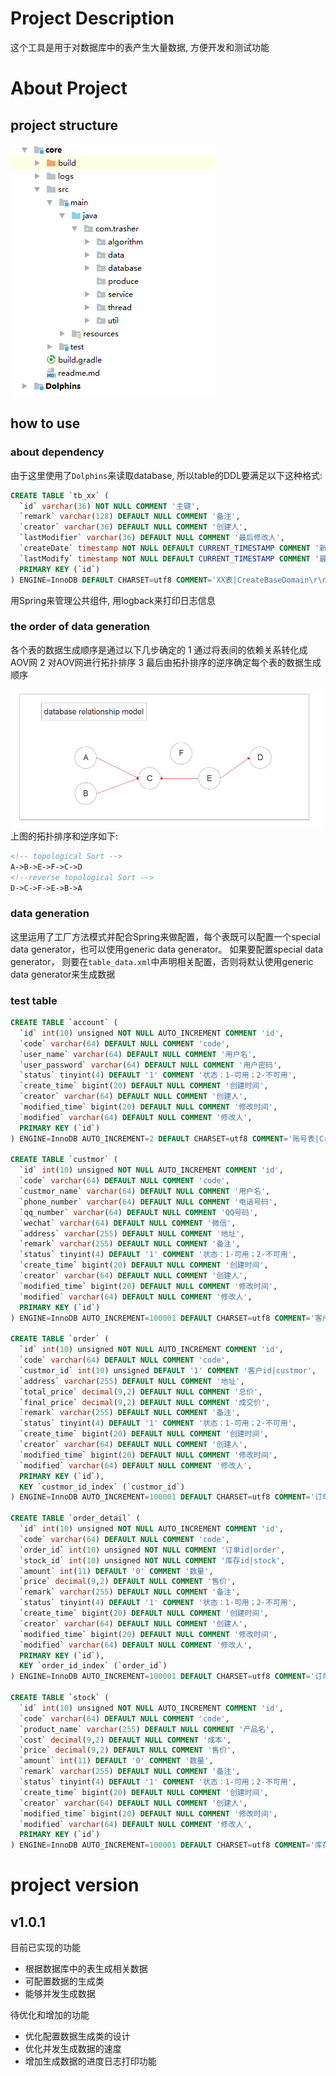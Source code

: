 # Project Description
这个工具是用于对数据库中的表产生大量数据, 方便开发和测试功能

# About Project
## project structure
![Project Structure](https://raw.githubusercontent.com/RoyWorld/Trasher/master/core/src/main/resources/images/projectStructure.png)

## how to use
### about dependency
由于这里使用了`Dolphins`来读取database, 所以table的DDL要满足以下这种格式:
```sql
CREATE TABLE `tb_xx` (
  `id` varchar(36) NOT NULL COMMENT '主键',
  `remark` varchar(128) DEFAULT NULL COMMENT '备注',
  `creator` varchar(36) DEFAULT NULL COMMENT '创建人',
  `lastModifier` varchar(36) DEFAULT NULL COMMENT '最后修改人',
  `createDate` timestamp NOT NULL DEFAULT CURRENT_TIMESTAMP COMMENT '新建时间',
  `lastModify` timestamp NOT NULL DEFAULT CURRENT_TIMESTAMP COMMENT '最后修改时间',
  PRIMARY KEY (`id`)
) ENGINE=InnoDB DEFAULT CHARSET=utf8 COMMENT='XX表|CreateBaseDomain\r\n系统XX表';
```
用Spring来管理公共组件, 用logback来打印日志信息

### the order of data generation
各个表的数据生成顺序是通过以下几步确定的
1 通过将表间的依赖关系转化成AOV网
2 对AOV网进行拓扑排序
3 最后由拓扑排序的逆序确定每个表的数据生成顺序

![Project Structure](https://raw.githubusercontent.com/RoyWorld/Trasher/master/core/src/main/resources/images/DBRelationshipModel.png)
上图的拓扑排序和逆序如下:
```xml
<!-- topological Sort -->
A->B->E->F->C->D
<!--reverse topological Sort -->
D->C->F->E->B->A
```

### data generation
这里运用了工厂方法模式并配合Spring来做配置，每个表既可以配置一个special data generator，也可以使用generic data generator。 
如果要配置special data generator， 则要在`table_data.xml`中声明相关配置，否则将默认使用generic data generator来生成数据

### test table
```sql
CREATE TABLE `account` (
  `id` int(10) unsigned NOT NULL AUTO_INCREMENT COMMENT 'id',
  `code` varchar(64) DEFAULT NULL COMMENT 'code',
  `user_name` varchar(64) DEFAULT NULL COMMENT '用户名',
  `user_password` varchar(64) DEFAULT NULL COMMENT '用户密码',
  `status` tinyint(4) DEFAULT '1' COMMENT '状态：1-可用；2-不可用',
  `create_time` bigint(20) DEFAULT NULL COMMENT '创建时间',
  `creator` varchar(64) DEFAULT NULL COMMENT '创建人',
  `modified_time` bigint(20) DEFAULT NULL COMMENT '修改时间',
  `modified` varchar(64) DEFAULT NULL COMMENT '修改人',
  PRIMARY KEY (`id`)
) ENGINE=InnoDB AUTO_INCREMENT=2 DEFAULT CHARSET=utf8 COMMENT='账号表|CreateBaseDomain\r\n系统账号表';

CREATE TABLE `custmor` (
  `id` int(10) unsigned NOT NULL AUTO_INCREMENT COMMENT 'id',
  `code` varchar(64) DEFAULT NULL COMMENT 'code',
  `custmor_name` varchar(64) DEFAULT NULL COMMENT '用户名',
  `phone_number` varchar(64) DEFAULT NULL COMMENT '电话号码',
  `qq_number` varchar(64) DEFAULT NULL COMMENT 'QQ号码',
  `wechat` varchar(64) DEFAULT NULL COMMENT '微信',
  `address` varchar(255) DEFAULT NULL COMMENT '地址',
  `remark` varchar(255) DEFAULT NULL COMMENT '备注',
  `status` tinyint(4) DEFAULT '1' COMMENT '状态：1-可用；2-不可用',
  `create_time` bigint(20) DEFAULT NULL COMMENT '创建时间',
  `creator` varchar(64) DEFAULT NULL COMMENT '创建人',
  `modified_time` bigint(20) DEFAULT NULL COMMENT '修改时间',
  `modified` varchar(64) DEFAULT NULL COMMENT '修改人',
  PRIMARY KEY (`id`)
) ENGINE=InnoDB AUTO_INCREMENT=100001 DEFAULT CHARSET=utf8 COMMENT='客户表|CreateBaseDomain\r\n系统客户表';

CREATE TABLE `order` (
  `id` int(10) unsigned NOT NULL AUTO_INCREMENT COMMENT 'id',
  `code` varchar(64) DEFAULT NULL COMMENT 'code',
  `custmor_id` int(10) unsigned DEFAULT '1' COMMENT '客户id|custmor',
  `address` varchar(255) DEFAULT NULL COMMENT '地址',
  `total_price` decimal(9,2) DEFAULT NULL COMMENT '总价',
  `final_price` decimal(9,2) DEFAULT NULL COMMENT '成交价',
  `remark` varchar(255) DEFAULT NULL COMMENT '备注',
  `status` tinyint(4) DEFAULT '1' COMMENT '状态：1-可用；2-不可用',
  `create_time` bigint(20) DEFAULT NULL COMMENT '创建时间',
  `creator` varchar(64) DEFAULT NULL COMMENT '创建人',
  `modified_time` bigint(20) DEFAULT NULL COMMENT '修改时间',
  `modified` varchar(64) DEFAULT NULL COMMENT '修改人',
  PRIMARY KEY (`id`),
  KEY `custmor_id_index` (`custmor_id`)
) ENGINE=InnoDB AUTO_INCREMENT=100001 DEFAULT CHARSET=utf8 COMMENT='订单表|CreateBaseDomain\r\n系统订单表';

CREATE TABLE `order_detail` (
  `id` int(10) unsigned NOT NULL AUTO_INCREMENT COMMENT 'id',
  `code` varchar(64) DEFAULT NULL COMMENT 'code',
  `order_id` int(10) unsigned NOT NULL COMMENT '订单id|order',
  `stock_id` int(10) unsigned NOT NULL COMMENT '库存id|stock',
  `amount` int(11) DEFAULT '0' COMMENT '数量',
  `price` decimal(9,2) DEFAULT NULL COMMENT '售价',
  `remark` varchar(255) DEFAULT NULL COMMENT '备注',
  `status` tinyint(4) DEFAULT '1' COMMENT '状态：1-可用；2-不可用',
  `create_time` bigint(20) DEFAULT NULL COMMENT '创建时间',
  `creator` varchar(64) DEFAULT NULL COMMENT '创建人',
  `modified_time` bigint(20) DEFAULT NULL COMMENT '修改时间',
  `modified` varchar(64) DEFAULT NULL COMMENT '修改人',
  PRIMARY KEY (`id`),
  KEY `order_id_index` (`order_id`)
) ENGINE=InnoDB AUTO_INCREMENT=100001 DEFAULT CHARSET=utf8 COMMENT='订单明细表|CreateBaseDomain\r\n系统订单明细表';

CREATE TABLE `stock` (
  `id` int(10) unsigned NOT NULL AUTO_INCREMENT COMMENT 'id',
  `code` varchar(64) DEFAULT NULL COMMENT 'code',
  `product_name` varchar(255) DEFAULT NULL COMMENT '产品名',
  `cost` decimal(9,2) DEFAULT NULL COMMENT '成本',
  `price` decimal(9,2) DEFAULT NULL COMMENT '售价',
  `amount` int(11) DEFAULT '0' COMMENT '数量',
  `remark` varchar(255) DEFAULT NULL COMMENT '备注',
  `status` tinyint(4) DEFAULT '1' COMMENT '状态：1-可用；2-不可用',
  `create_time` bigint(20) DEFAULT NULL COMMENT '创建时间',
  `creator` varchar(64) DEFAULT NULL COMMENT '创建人',
  `modified_time` bigint(20) DEFAULT NULL COMMENT '修改时间',
  `modified` varchar(64) DEFAULT NULL COMMENT '修改人',
  PRIMARY KEY (`id`)
) ENGINE=InnoDB AUTO_INCREMENT=100001 DEFAULT CHARSET=utf8 COMMENT='库存表|CreateBaseDomain\r\n系统库存表';
```


# project version
## v1.0.1
目前已实现的功能
* 根据数据库中的表生成相关数据
* 可配置数据的生成类
* 能够并发生成数据

待优化和增加的功能
* 优化配置数据生成类的设计
* 优化并发生成数据的速度
* 增加生成数据的进度日志打印功能